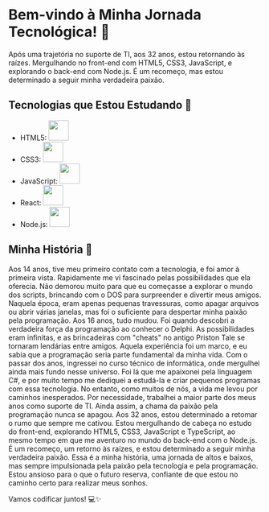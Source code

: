 # Bem-vindo à Minha Jornada Tecnológica! 👋

Após uma trajetória no suporte de TI, aos 32 anos, estou retornando às raízes. Mergulhando no front-end com HTML5, CSS3, JavaScript, e explorando o back-end com Node.js. É um recomeço, mas estou determinado a seguir minha verdadeira paixão.

## Tecnologias que Estou Estudando 🚀

- HTML5: <img loading="lazy" src="https://cdn.jsdelivr.net/gh/devicons/devicon/icons/html5/html5-original.svg" width="40" height="40" />
- CSS3: <img loading="lazy" src="https://cdn.jsdelivr.net/gh/devicons/devicon/icons/css3/css3-original.svg" width="40" height="40" />
- JavaScript: <img loading="lazy" src="https://cdn.jsdelivr.net/gh/devicons/devicon/icons/javascript/javascript-original.svg" width="40" height="40" />
- React: <img loading="lazy" src="https://cdn.jsdelivr.net/gh/devicons/devicon/icons/react/react-original.svg" width="40" height="40" />
- Node.js: <img loading="lazy" src="https://cdn.jsdelivr.net/gh/devicons/devicon/icons/nodejs/nodejs-original-wordmark.svg" width="40" height="40" />

## Minha História 📖

Aos 14 anos, tive meu primeiro contato com a tecnologia, e foi amor à primeira vista. Rapidamente me vi fascinado pelas possibilidades que ela oferecia. Não demorou muito para que eu começasse a explorar o mundo dos scripts, brincando com o DOS para surpreender e divertir meus amigos. Naquela época, eram apenas pequenas travessuras, como apagar arquivos ou abrir várias janelas, mas foi o suficiente para despertar minha paixão pela programação.
Aos 16 anos, tudo mudou. Foi quando descobri a verdadeira força da programação ao conhecer o Delphi. As possibilidades eram infinitas, e as brincadeiras com "cheats" no antigo Priston Tale se tornaram lendárias entre amigos. Aquela experiência foi um marco, e eu sabia que a programação seria parte fundamental da minha vida.
Com o passar dos anos, ingressei no curso técnico de informática, onde mergulhei ainda mais fundo nesse universo. Foi lá que me apaixonei pela linguagem C#, e por muito tempo me dediquei a estudá-la e criar pequenos programas com essa tecnologia.
No entanto, como muitos de nós, a vida me levou por caminhos inesperados. Por necessidade, trabalhei a maior parte dos meus anos como suporte de TI. Ainda assim, a chama da paixão pela programação nunca se apagou.
Aos 32 anos, estou determinado a retomar o rumo que sempre me cativou. Estou mergulhando de cabeça no estudo do front-end, explorando HTML5, CSS3, JavaScript e TypeScript, ao mesmo tempo em que me aventuro no mundo do back-end com o Node.js. É um recomeço, um retorno às raízes, e estou determinado a seguir minha verdadeira paixão.
Essa é a minha história, uma jornada de altos e baixos, mas sempre impulsionada pela paixão pela tecnologia e pela programação. Estou ansioso para o que o futuro reserva, confiante de que estou no caminho certo para realizar meus sonhos.

Vamos codificar juntos! 💻✨
